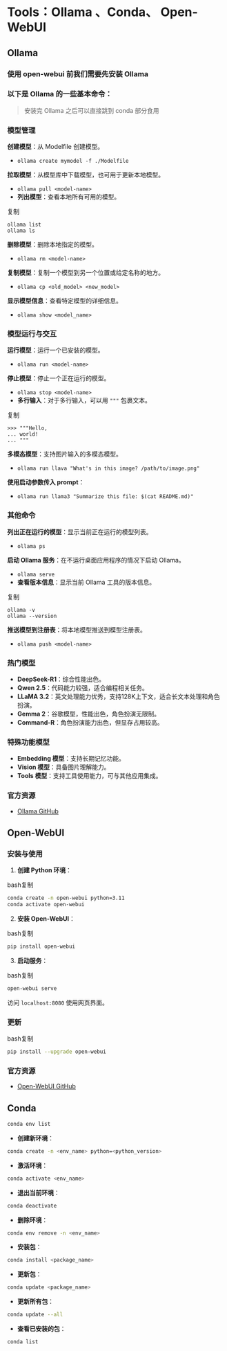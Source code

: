 # Tools：Ollama 、Conda、 Open-WebUI
## Ollama
### 使用 open-webui 前我们需要先安装 Ollama
### 以下是 Ollama 的一些基本命令：
> 安装完 Ollama 之后可以直接跳到 conda 部分食用
>

### 模型管理
**创建模型**：从 Modelfile 创建模型。

+ `ollama create mymodel -f ./Modelfile`

**拉取模型**：从模型库中下载模型，也可用于更新本地模型。

+ `ollama pull <model-name>`
+ **列出模型**：查看本地所有可用的模型。

复制

```plain
ollama list
ollama ls
```

**删除模型**：删除本地指定的模型。

+ `ollama rm <model-name>`

**复制模型**：复制一个模型到另一个位置或给定名称的地方。

+ `ollama cp <old_model> <new_model>`

**显示模型信息**：查看特定模型的详细信息。

+ `ollama show <model_name>`

### 模型运行与交互
**运行模型**：运行一个已安装的模型。

+ `ollama run <model-name>`

**停止模型**：停止一个正在运行的模型。

+ `ollama stop <model-name>`
+ **多行输入**：对于多行输入，可以用 `"""` 包裹文本。

复制

```plain
>>> """Hello,
... world!
... """
```

**多模态模型**：支持图片输入的多模态模型。

+ `ollama run llava "What's in this image? /path/to/image.png"`

**使用启动参数传入 prompt**：

+ `ollama run llama3 "Summarize this file: $(cat README.md)"`

### 其他命令
**列出正在运行的模型**：显示当前正在运行的模型列表。

+ `ollama ps`

**启动 Ollama 服务**：在不运行桌面应用程序的情况下启动 Ollama。

+ `ollama serve`
+ **查看版本信息**：显示当前 Ollama 工具的版本信息。

复制

```plain
ollama -v
ollama --version
```

**推送模型到注册表**：将本地模型推送到模型注册表。

+ `ollama push <model-name>`



### 热门模型
+ **DeepSeek-R1**：综合性能出色。
+ **Qwen 2.5**：代码能力较强，适合编程相关任务。
+ **LLaMA 3.2**：英文处理能力优秀，支持128K上下文，适合长文本处理和角色扮演。
+ **Gemma 2**：谷歌模型，性能出色，角色扮演无限制。
+ **Command-R**：角色扮演能力出色，但显存占用较高。

### 特殊功能模型
+ **Embedding 模型**：支持长期记忆功能。
+ **Vision 模型**：具备图片理解能力。
+ **Tools 模型**：支持工具使用能力，可与其他应用集成。

### 官方资源
+ [Ollama GitHub](https://github.com/ollama/ollama)

## Open-WebUI
### 安装与使用
1. **创建 Python 环境**：

bash复制

```bash
conda create -n open-webui python=3.11
conda activate open-webui
```

2. **安装 Open-WebUI**：

bash复制

```bash
pip install open-webui
```

3. **启动服务**：

bash复制

```bash
open-webui serve
```

访问 `localhost:8080` 使用网页界面。

### 更新
bash复制

```bash
pip install --upgrade open-webui
```

### 官方资源
+ [Open-WebUI GitHub](https://github.com/open-webui/open-webui)





## Conda




```bash
conda env list
```

+ **创建新环境**：



```bash
conda create -n <env_name> python=<python_version>
```

+ **激活环境**：



```bash
conda activate <env_name>
```

+ **退出当前环境**：



```bash
conda deactivate
```

+ **删除环境**：



```bash
conda env remove -n <env_name>
```

+ **安装包**：



```bash
conda install <package_name>
```

+ **更新包**：



```bash
conda update <package_name>
```

+ **更新所有包**：



```bash
conda update --all
```

+ **查看已安装的包**：



```bash
conda list
```





